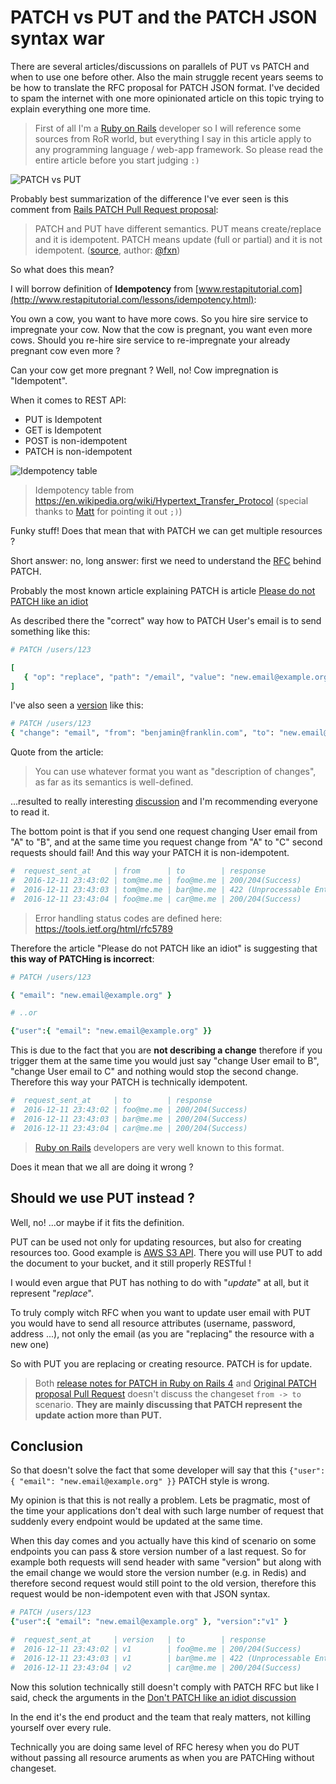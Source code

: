 # PATCH vs PUT and the PATCH JSON syntax war

There are several articles/discussions on parallels of PUT vs PATCH and
when to use one before other.
Also the main struggle recent years seems to be how to translate the RFC proposal
for PATCH JSON format.
I've decided to spam the internet with one more opinionated article on this topic
trying to explain everything one more time.


> First of all I'm a [Ruby on Rails](http://rubyonrails.org/) developer so I will reference some
> sources from RoR world, but everything I say in this article apply to any programming language / web-app
> framework. So please read the entire article before you start judging `:)`


![PATCH vs PUT](https://raw.githubusercontent.com/equivalent/scrapbook2/master/assets/images/2016/put-or-patch.jpg)

Probably best summarization of the difference I've ever seen is this comment
from [Rails PATCH Pull Request proposal](https://github.com/rails/rails/pull/505):

> PATCH and PUT have different semantics. PUT means create/replace and it is idempotent.
> PATCH means update (full or partial) and it is not idempotent. ([source](https://github.com/rails/rails/pull/505#issuecomment-3225622), author: [@fxn](https://github.com/fxn))

So what does this mean?

I will borrow definition of **Idempotency** from [www.restapitutorial.com](http://www.restapitutorial.com/lessons/idempotency.html):

You own a cow, you want to have more cows. So you hire sire service to impregnate your cow.
Now that the cow is pregnant, you want even more cows. Should you re-hire sire service to re-impregnate your
already pregnant cow even more ?

Can your cow get more pregnant ? Well, no! Cow impregnation is "Idempotent".

When it comes to REST API:

* PUT is Idempotent
* GET is Idempotent
* POST is non-idempotent
* PATCH is non-idempotent

![Idempotency table](https://raw.githubusercontent.com/equivalent/scrapbook2/master/assets/images/2016/put-patch-idempotance-table.png) 

> Idempotency table from https://en.wikipedia.org/wiki/Hypertext_Transfer_Protocol  (special thanks to [Matt](https://github.com/orgs/Pobble/people/MatthijsHovelynck) for pointing it out `;)`)

Funky stuff! Does that mean that with PATCH we can get multiple
resources ?

Short answer: no, long answer: first we need to understand
the [RFC](https://tools.ietf.org/html/rfc5789) behind PATCH.

Probably the most known article explaining PATCH is article
[Please do not PATCH like an idiot](http://williamdurand.fr/2014/02/14/please-do-not-patch-like-an-idiot/)

As described there the "correct" way how to PATCH User's email is to send something like this:

```ruby
# PATCH /users/123

[
   { "op": "replace", "path": "/email", "value": "new.email@example.org" }
]
```


I've also seen a [version](http://softwareengineering.stackexchange.com/questions/260818/why-patch-method-is-not-idempotent) like this:

```ruby
# PATCH /users/123
{ "change": "email", "from": "benjamin@franklin.com", "to": "new.email@example.org" }
```

Quote from the article:

> You can use whatever format you want as "description of changes", as
> far as its semantics is well-defined.

...resulted to really interesting
[discussion](http://williamdurand.fr/2014/02/14/please-do-not-patch-like-an-idiot/#disqus_thread) and I'm recommending
everyone to read it.

The bottom point is that if you send one request changing User email from "A"
to "B", and at the same time you request change from "A" to "C" second
requests should fail! And this way your PATCH it is non-idempotent.

```ruby
#  request_sent_at     | from      | to        | response
#  2016-12-11 23:43:02 | tom@me.me | foo@me.me | 200/204(Success)
#  2016-12-11 23:43:03 | tom@me.me | bar@me.me | 422 (Unprocessable Entity)
#  2016-12-11 23:43:04 | foo@me.me | car@me.me | 200/204(Success)
```

> Error handling status codes are defined here: https://tools.ietf.org/html/rfc5789

Therefore the article "Please do not PATCH like an idiot" is suggesting that **this way of PATCHing is incorrect**:

```ruby
# PATCH /users/123

{ "email": "new.email@example.org" }

# ..or

{"user":{ "email": "new.email@example.org" }}
```

This is due to the fact that you are **not describing a change**
therefore if you trigger them at the same time you would just say
"change User email to B", "change User email to C" and nothing would stop the second change.
Therefore this way your PATCH is technically idempotent.

```ruby
#  request_sent_at     | to        | response
#  2016-12-11 23:43:02 | foo@me.me | 200/204(Success)
#  2016-12-11 23:43:03 | bar@me.me | 200/204(Success)
#  2016-12-11 23:43:04 | car@me.me | 200/204(Success)
```

> [Ruby on Rails](http://rubyonrails.org/) developers are very well known to this format.

Does it mean that we all are doing it wrong ?

## Should we use PUT instead ?

Well, no! ...or maybe if it fits the definition.

PUT can be used not only for updating resources, but also for creating resources
too. Good example is [AWS S3 API](http://docs.aws.amazon.com/AmazonS3/latest/API/RESTObjectPUT.html).
There you will use PUT to add the document to your bucket, and it still
properly RESTful !

I would even argue that PUT has nothing to do with
"*update*" at all, but it represent "*replace*".

To truly comply witch RFC when you want to update user email with
PUT you would have to send all resource attributes (username, password,
address ...), not only the email (as you are "replacing" the resource with a new one)

So with PUT you are replacing or creating resource.
PATCH is for update.

> Both [release notes for PATCH in Ruby on Rails 4](http://weblog.rubyonrails.org/2012/2/26/edge-rails-patch-is-the-new-primary-http-method-for-updates/)
> and [Original PATCH proposal Pull Request](https://github.com/rails/rails/pull/505)
> doesn't discuss the changeset `from -> to` scenario. **They are mainly discussing that PATCH
> represent the update action more than PUT.**

## Conclusion

So that doesn't solve the fact that some developer will say that this
`{"user":{ "email": "new.email@example.org" }}` PATCH style is wrong.

My opinion is that this is not really a problem. Lets be pragmatic, most of the time your
applications don't deal with such large number of request that suddenly
every endpoint would be updated at the same time.

When this day comes and you actually have
this kind of scenario on some endpoints you can pass & store version number
of a last request. So for example both requests will send header with same
"version" but along with the email change we would store the
version number (e.g. in Redis) and
therefore second request would still point to the old version,
therefore this request would be non-idempotent even with that JSON syntax.

```ruby
# PATCH /users/123
{"user":{ "email": "new.email@example.org" }, "version":"v1" }
```

```ruby
#  request_sent_at     | version   | to        | response
#  2016-12-11 23:43:02 | v1        | foo@me.me | 200/204(Success)
#  2016-12-11 23:43:03 | v1        | bar@me.me | 422 (Unprocessable Entity)
#  2016-12-11 23:43:04 | v2        | car@me.me | 200/204(Success)
```

Now this solution technically still
doesn't comply with PATCH RFC but like I said, check the arguments in
the [Don't PATCH like an idiot discussion](http://williamdurand.fr/2014/02/14/please-do-not-patch-like-an-idiot/#disqus_thread)

In the end it's the end product and the team that realy matters,
not killing yourself over every rule.

Technically you are doing same level of RFC heresy when you do PUT
without passing all resource aruments as when you are PATCHing without changeset.
